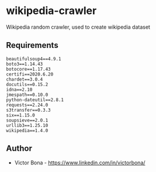 # wikipedia-crawler
Wikipedia random crawler, used to create wikipedia dataset

## Requirements

```
beautifulsoup4==4.9.1
boto3==1.14.43
botocore==1.17.43
certifi==2020.6.20
chardet==3.0.4
docutils==0.15.2
idna==2.10
jmespath==0.10.0
python-dateutil==2.8.1
requests==2.24.0
s3transfer==0.3.3
six==1.15.0
soupsieve==2.0.1
urllib3==1.25.10
wikipedia==1.4.0
```

## Author

* Victor Bona - https://www.linkedin.com/in/victorbona/